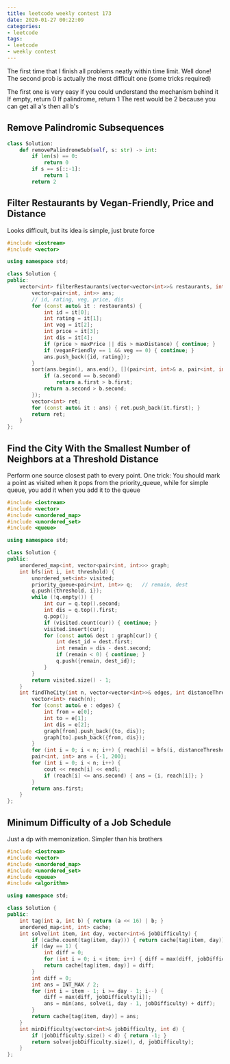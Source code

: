 ```yaml
---
title: leetcode weekly contest 173
date: 2020-01-27 00:22:09
categories:
- leetcode
tags:
- leetcode
- weekly contest
---
```


The first time that I finish all problems neatly within time limit. Well done!
The second prob is actually the most difficult one (some tricks required)

<!--more-->

The first one is very easy if you could understand the mechanism behind it
If empty, return 0
If palindrome, return 1
The rest would be 2 because you can get all a's then all b's

## Remove Palindromic Subsequences
```python
class Solution:
    def removePalindromeSub(self, s: str) -> int:
        if len(s) == 0:
            return 0
        if s == s[::-1]:
            return 1
        return 2
```

## Filter Restaurants by Vegan-Friendly, Price and Distance

Looks difficult, but its idea is simple, just brute force

```c++
#include <iostream>
#include <vector>

using namespace std;

class Solution {
public:
    vector<int> filterRestaurants(vector<vector<int>>& restaurants, int veganFriendly, int maxPrice, int maxDistance) {
        vector<pair<int, int>> ans;
        // id, rating, veg, price, dis
        for (const auto& it : restaurants) {
            int id = it[0];
            int rating = it[1];
            int veg = it[2];
            int price = it[3];
            int dis = it[4];
            if (price > maxPrice || dis > maxDistance) { continue; }
            if (veganFriendly == 1 && veg == 0) { continue; }
            ans.push_back({id, rating});
        }
        sort(ans.begin(), ans.end(), [](pair<int, int>& a, pair<int, int>& b) {
            if (a.second == b.second)
                return a.first > b.first;
            return a.second > b.second;
        });
        vector<int> ret;
        for (const auto& it : ans) { ret.push_back(it.first); }
        return ret;
    }
};
```

## Find the City With the Smallest Number of Neighbors at a Threshold Distance

Perform one source closest path to every point. One trick: You should mark a point as visited when it pops from the priority_queue, while for simple queue, you add it when you add it to the queue

```c++
#include <iostream>
#include <vector>
#include <unordered_map>
#include <unordered_set>
#include <queue>

using namespace std;

class Solution {
public:
    unordered_map<int, vector<pair<int, int>>> graph;
    int bfs(int i, int threshold) {
        unordered_set<int> visited;
        priority_queue<pair<int, int>> q;   // remain, dest
        q.push({threshold, i});
        while (!q.empty()) {
            int cur = q.top().second;
            int dis = q.top().first;
            q.pop();
            if (visited.count(cur)) { continue; }
            visited.insert(cur);
            for (const auto& dest : graph[cur]) {
                int dest_id = dest.first;
                int remain = dis - dest.second;
                if (remain < 0) { continue; }
                q.push({remain, dest_id});
            }
        }
        return visited.size() - 1;
    }
    int findTheCity(int n, vector<vector<int>>& edges, int distanceThreshold) {
        vector<int> reach(n);
        for (const auto& e : edges) {
            int from = e[0];
            int to = e[1];
            int dis = e[2];
            graph[from].push_back({to, dis});
            graph[to].push_back({from, dis});
        }
        for (int i = 0; i < n; i++) { reach[i] = bfs(i, distanceThreshold); }
        pair<int, int> ans = {-1, 200};
        for (int i = 0; i < n; i++) {
            cout << reach[i] << endl;
            if (reach[i] <= ans.second) { ans = {i, reach[i]}; }
        }
        return ans.first;
    }
};
```

## Minimum Difficulty of a Job Schedule

Just a dp with memonization. Simpler than his brothers

```c++
#include <iostream>
#include <vector>
#include <unordered_map>
#include <unordered_set>
#include <queue>
#include <algorithm>

using namespace std;

class Solution {
public:
    int tag(int a, int b) { return (a << 16) | b; }
    unordered_map<int, int> cache;
    int solve(int item, int day, vector<int>& jobDifficulty) {
        if (cache.count(tag(item, day))) { return cache[tag(item, day)]; }
        if (day == 1) {
            int diff = 0;
            for (int i = 0; i < item; i++) { diff = max(diff, jobDifficulty[i]); }
            return cache[tag(item, day)] = diff;
        }
        int diff = 0;
        int ans = INT_MAX / 2;
        for (int i = item - 1; i >= day - 1; i--) {
            diff = max(diff, jobDifficulty[i]);
            ans = min(ans, solve(i, day - 1, jobDifficulty) + diff);
        }
        return cache[tag(item, day)] = ans;
    }
    int minDifficulty(vector<int>& jobDifficulty, int d) {
        if (jobDifficulty.size() < d) { return -1; }
        return solve(jobDifficulty.size(), d, jobDifficulty);
    }
};
```

